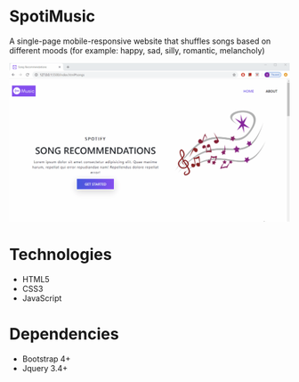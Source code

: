 # SpotiMusic
A single-page mobile-responsive website that shuffles songs based on different moods (for example: happy, sad, silly, romantic, melancholy)

![quick website demo](website-demo-gif.gif)

# Technologies 
- HTML5
- CSS3
- JavaScript

# Dependencies
- Bootstrap 4+
- Jquery 3.4+
